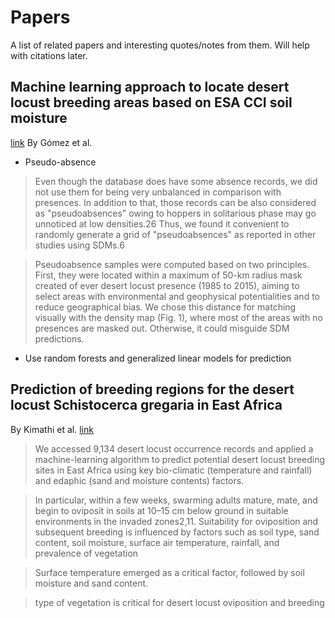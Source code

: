 # Papers

A list of related papers and interesting quotes/notes from them. Will help with citations later.


## Machine learning approach to locate desert locust breeding areas based on ESA CCI soil moisture

[link](https://www.spiedigitallibrary.org/journals/journal-of-applied-remote-sensing/volume-12/issue-3/036011/Machine-learning-approach-to-locate-desert-locust-breeding-areas-based/10.1117/1.JRS.12.036011.full?SSO=1)
By Gómez et al.

- Pseudo-absence

> Even though the database does have some absence records, we did not use them for being very unbalanced in comparison with presences. In addition to that, those records can be also considered as "pseudoabsences" owing to hoppers in solitarious phase may go unnoticed at low densities.26 Thus, we found it convenient to randomly generate a grid of "pseudoabsences" as reported in other studies using SDMs.6

> Pseudoabsence samples were computed based on two principles. First, they were located within a maximum of 50-km radius mask created of ever desert locust presence (1985 to 2015), aiming to select areas with environmental and geophysical potentialities and to reduce geographical bias. We chose this distance for matching visually with the density map (Fig. 1), where most of the areas with no presences are masked out. Otherwise, it could misguide SDM predictions.

- Use random forests and generalized linear models for prediction


## Prediction of breeding regions for the desert locust Schistocerca gregaria in East Africa

By Kimathi et al.
[link](https://www.nature.com/articles/s41598-020-68895-2)


> We accessed 9,134 desert locust occurrence records and applied a machine-learning algorithm to predict potential desert locust breeding sites in East Africa using key bio-climatic (temperature and rainfall) and edaphic (sand and moisture contents) factors.

> In particular, within a few weeks, swarming adults mature, mate, and begin to oviposit in soils at 10–15 cm below ground in suitable environments in the invaded zones2,11. Suitability for oviposition and subsequent breeding is influenced by factors such as soil type, sand content, soil moisture, surface air temperature, rainfall, and prevalence of vegetation

> Surface temperature emerged as a critical factor, followed by soil moisture and sand content.

> type of vegetation is critical for desert locust oviposition and breeding
